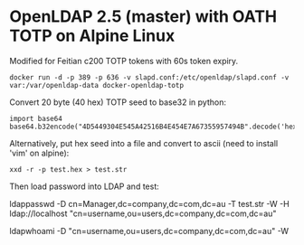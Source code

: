 # OpenLDAP 2.5 (master) with OATH TOTP on Alpine Linux

Modified for Feitian c200 TOTP tokens with 60s token expiry.

    docker run -d -p 389 -p 636 -v slapd.conf:/etc/openldap/slapd.conf -v var:/var/openldap-data docker-openldap-totp

Convert 20 byte (40 hex) TOTP seed to base32 in python:

    import base64
    base64.b32encode("4D5449304E545A42516B4E454E7A67355957494B".decode('hex'))

Alternatively, put hex seed into a file and convert to ascii (need to install 'vim' on alpine):

    xxd -r -p test.hex > test.str

Then load password into LDAP and test:

   ldappasswd -D cn=Manager,dc=company,dc=com,dc=au -T test.str -W -H ldap://localhost "cn=username,ou=users,dc=company,dc=com,dc=au"

   ldapwhoami -D "cn=username,ou=users,dc=company,dc=com,dc=au" -W

